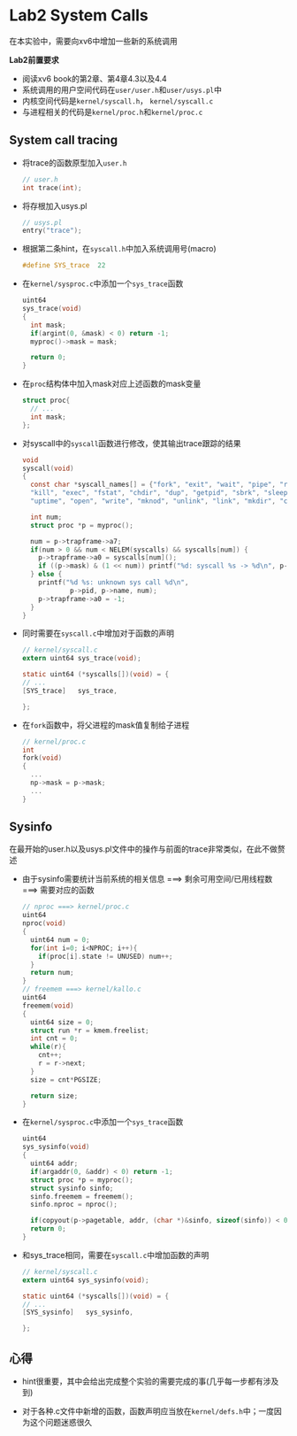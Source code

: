 # Lab2 System Calls

在本实验中，需要向xv6中增加一些新的系统调用

**Lab2前置要求**

- 阅读xv6 book的第2章、第4章4.3以及4.4
- 系统调用的用户空间代码在`user/user.h`和`user/usys.pl`中
- 内核空间代码是`kernel/syscall.h`， `kernel/syscall.c`
- 与进程相关的代码是`kernel/proc.h`和`kernel/proc.c`

## System call tracing

- 将trace的函数原型加入`user.h`

  ```C
  // user.h
  int trace(int);
  ```

- 将存根加入usys.pl

  ```C
  // usys.pl
  entry("trace");
  ```

- 根据第二条hint，在`syscall.h`中加入系统调用号(macro)

  ```C
  #define SYS_trace  22
  ```

- 在`kernel/sysproc.c`中添加一个`sys_trace`函数

  ```C
  uint64
  sys_trace(void)
  {
    int mask;
    if(argint(0, &mask) < 0) return -1;
    myproc()->mask = mask;
  
    return 0;
  }
  ```

- 在`proc`结构体中加入mask对应上述函数的mask变量

  ```C
  struct proc{
    // ...
    int mask;
  };
  ```

- 对syscall中的`syscall`函数进行修改，使其输出trace跟踪的结果

  ```C
  void
  syscall(void)
  {
    const char *syscall_names[] = {"fork", "exit", "wait", "pipe", "read",
    "kill", "exec", "fstat", "chdir", "dup", "getpid", "sbrk", "sleep",
    "uptime", "open", "write", "mknod", "unlink", "link", "mkdir", "close", "trace", "sysinfo"};
  
    int num;
    struct proc *p = myproc();
  
    num = p->trapframe->a7;
    if(num > 0 && num < NELEM(syscalls) && syscalls[num]) {
      p->trapframe->a0 = syscalls[num]();
      if ((p->mask) & (1 << num)) printf("%d: syscall %s -> %d\n", p->pid, syscall_names[num-1], p->trapframe->a0);
    } else {
      printf("%d %s: unknown sys call %d\n",
              p->pid, p->name, num);
      p->trapframe->a0 = -1;
    }
  }
  ```

- 同时需要在`syscall.c`中增加对于函数的声明

  ```C
  // kernel/syscall.c
  extern uint64 sys_trace(void);
  
  static uint64 (*syscalls[])(void) = {
  // ...
  [SYS_trace]   sys_trace,
  
  };
  ```

- 在`fork`函数中，将父进程的mask值复制给子进程

  ```C
  // kernel/proc.c
  int
  fork(void)
  {
    ...
    np->mask = p->mask;
    ...
  }
  ```

## Sysinfo

在最开始的user.h以及usys.pl文件中的操作与前面的trace非常类似，在此不做赘述

- 由于sysinfo需要统计当前系统的相关信息 ===> 剩余可用空间/已用线程数 ===> 需要对应的函数

  ```C
  // nproc ===> kernel/proc.c
  uint64 
  nproc(void)
  {
    uint64 num = 0;
    for(int i=0; i<NPROC; i++){
      if(proc[i].state != UNUSED) num++;
    }
    return num;
  }
  // freemem ===> kernel/kallo.c
  uint64
  freemem(void)
  {
    uint64 size = 0;
    struct run *r = kmem.freelist;
    int cnt = 0;
    while(r){
      cnt++;
      r = r->next;
    }
    size = cnt*PGSIZE;
  
    return size;
  }
  ```

- 在`kernel/sysproc.c`中添加一个`sys_trace`函数

  ```C
  uint64
  sys_sysinfo(void)
  {
    uint64 addr;
    if(argaddr(0, &addr) < 0) return -1;
    struct proc *p = myproc();
    struct sysinfo sinfo;
    sinfo.freemem = freemem();
    sinfo.nproc = nproc();
  
    if(copyout(p->pagetable, addr, (char *)&sinfo, sizeof(sinfo)) < 0) return -1;
    return 0;
  }
  ```

- 和sys_trace相同，需要在`syscall.c`中增加函数的声明

  ```C
  // kernel/syscall.c
  extern uint64 sys_sysinfo(void);
  
  static uint64 (*syscalls[])(void) = {
  // ...
  [SYS_sysinfo]   sys_sysinfo,
  
  };
  ```

## 心得

- hint很重要，其中会给出完成整个实验的需要完成的事(几乎每一步都有涉及到)

- 对于各种.c文件中新增的函数，函数声明应当放在`kernel/defs.h`中；一度因为这个问题迷惑很久

  

